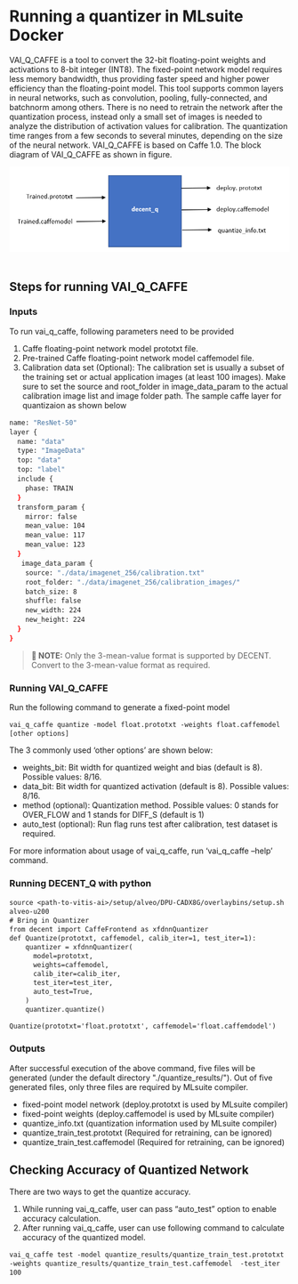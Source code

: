 # Running a quantizer in MLsuite Docker
VAI_Q_CAFFE is a tool to convert the 32-bit floating-point weights and activations to 8-bit integer (INT8). The fixed-point network model requires less memory bandwidth, thus providing faster speed and higher power efficiency than the floating-point model. This tool supports common layers in neural networks, such as convolution, pooling, fully-connected, and batchnorm among others. There is no need to retrain the network after the quantization process, instead only a small set of images is needed to analyze the distribution of activation values for calibration. The quantization time ranges from a few seconds to several minutes, depending on the size of the neural network. VAI_Q_CAFFE is based on Caffe 1.0. The block diagram of VAI_Q_CAFFE as shown in figure.

<div align="center">
<img src="img/Blockdiagram_decent.png"><br><br>
</div>

## Steps for running VAI_Q_CAFFE

### Inputs<br /> 
To run vai_q_caffe, following parameters need to be provided<br /> 

1.	Caffe floating-point network model prototxt file.
2.	Pre-trained Caffe floating-point network model caffemodel file.
3.	Calibration data set (Optional): The calibration set is usually a subset of the           training set or actual application images (at least 100 images). Make sure to set the     source and root_folder in image_data_param to the actual calibration image list and       image folder path. The sample caffe layer for quantizaion as shown below
``` sh
name: "ResNet-50"
layer {
  name: "data"
  type: "ImageData"
  top: "data"
  top: "label"
  include {
    phase: TRAIN
  }
  transform_param {
    mirror: false
    mean_value: 104
    mean_value: 117
    mean_value: 123
  }
   image_data_param {
    source: "./data/imagenet_256/calibration.txt"
    root_folder: "./data/imagenet_256/calibration_images/"
    batch_size: 8
    shuffle: false
    new_width: 224
    new_height: 224
  }
}

```

>**:pushpin: NOTE:** Only the 3-mean-value format is supported by DECENT. Convert to the 3-mean-value format as required.

### Running VAI_Q_CAFFE <br /> 
Run the following command to generate a fixed-point model
```
vai_q_caffe quantize -model float.prototxt -weights float.caffemodel [other options]

```
The 3 commonly used ‘other options’ are shown below:<br /> 
  -	weights_bit: Bit width for quantized weight and bias (default is 8). Possible values: 8/16.<br /> 
  -	data_bit: Bit width for quantized activation (default is 8). Possible values: 8/16.<br /> 
  -	method (optional): Quantization method. Possible values: 0 stands for OVER_FLOW and  1 stands for DIFF_S (default is 1)<br /> 
  -	auto_test (optional): Run flag runs test after calibration, test dataset is required.<br /> 

For more information about usage of vai_q_caffe, run ‘vai_q_caffe –help’ command.

### Running DECENT_Q with python <br /> 
```
source <path-to-vitis-ai>/setup/alveo/DPU-CADX8G/overlaybins/setup.sh alveo-u200
# Bring in Quantizer
from decent import CaffeFrontend as xfdnnQuantizer
def Quantize(prototxt, caffemodel, calib_iter=1, test_iter=1):
    quantizer = xfdnnQuantizer(
      model=prototxt,
      weights=caffemodel,
      calib_iter=calib_iter,
      test_iter=test_iter,
      auto_test=True,
    )
    quantizer.quantize()  
```
```
Quantize(prototxt='float.prototxt', caffemodel='float.caffemdodel')

```

### Outputs
After successful execution of the above command, five files will be generated (under the default directory "./quantize_results/"). Out of five generated files, only three files are required by MLsuite compiler.<br /> 

  - fixed-point model network (deploy.prototxt is used by MLsuite compiler)<br /> 
  -	fixed-point weights (deploy.caffemodel is used by MLsuite compiler)<br /> 
  -	quantize_info.txt (quantization information used by MLsuite compiler)<br /> 
  -	quantize_train_test.prototxt (Required for retraining, can be ignored)<br /> 
  -	quantize_train_test.caffemodel (Required for retraining, can be ignored)<br /> 

## Checking Accuracy of Quantized Network<br /> 
There are two ways to get the quantize accuracy. <br /> 

1.	While running vai_q_caffe, user can pass “auto_test” option to enable accuracy calculation.<br /> 
2.	After running vai_q_caffe, user can use following command to calculate accuracy of the quantized model. <br /> 

```
vai_q_caffe test -model quantize_results/quantize_train_test.prototxt -weights quantize_results/quantize_train_test.caffemodel  -test_iter 100
```


